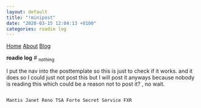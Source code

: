```yaml
---
layout: default
title: "!minipost"
date: "2020-03-15 12:04:13 +0100"
categories: roadie log
---
```


<nav>
<a href="/">Home</a>
<a href="/about/">About</a>
<a href="/blog/">Blog</a>
</nav>

<strong>roadie log</strong> \# <sub> nothing </sub>

I put the nav into the posttemplate so this is just to check if it works.
and it does so I could just not post this but I will post it anyways because nobody is reading this which could be a reason not to post it? , no wait.


<code>
Mantis Janet Reno TSA Forte Secret Service FXR
</code>
